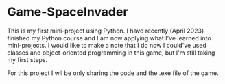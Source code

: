 # Game-SpaceInvader
This is my first mini-project using Python. I have recently (April 2023) finished my Python course and I am now applying what I've learned into mini-projects. I would like to make a note that I do now I could've used classes and object-oriented programming in this game, but I'm still taking my first steps.

For this project I wll be only sharing the code and the .exe file of the game. 

